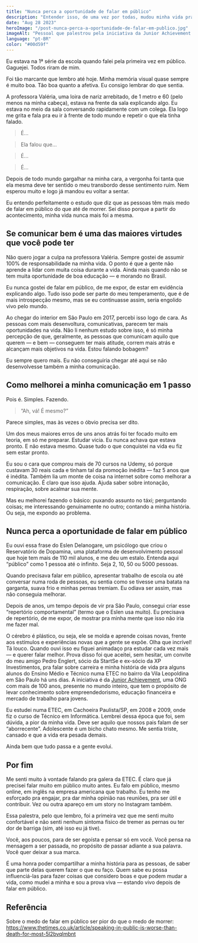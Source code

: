 ```yaml
---
title: "Nunca perca a oportunidade de falar em público"
description: "Entender isso, de uma vez por todas, mudou minha vida pra sempre."
date: "Aug 28 2023"
heroImage: "/post-nunca-perca-a-oportunidade-de-falar-em-publico.jpg"
imageAlt: "Pessoal que palestrou pela iniciativa da Junior Achievement para jovens da ETEC Profº Basilides de Godoy, em São Paulo"
language: "pt-BR"
color: "#00d59f"
---
```


Eu estava na 1ª série da escola quando falei pela primeira vez em público. Gaguejei. Todos riram de mim.

Foi tão marcante que lembro até hoje. Minha memória visual quase sempre é muito boa. Tão boa quanto a afetiva. Eu consigo lembrar do que sentia.

A professora Valéria, uma loira de nariz arrebitado, de 1 metro e 60 (pelo menos na minha cabeça), estava na frente da sala explicando algo. Eu estava no meio da sala conversando rapidamente com um colega. Ela logo me grita e fala pra eu ir à frente de todo mundo e repetir o que ela tinha falado.

> É…

> Ela falou que…

> É…

> É…

Depois de todo mundo gargalhar na minha cara, a vergonha foi tanta que ela mesma deve ter sentido o meu transbordo desse sentimento ruim. Nem esperou muito e logo já mandou eu voltar a sentar.

Eu entendo perfeitamente o estudo que diz que as pessoas têm mais medo de falar em público do que até de morrer. Sei disso porque a partir do acontecimento, minha vida nunca mais foi a mesma.

## Se comunicar bem é uma das maiores virtudes que você pode ter

Não quero jogar a culpa na professora Valéria. Sempre gostei de assumir 100% de responsabilidade na minha vida. O ponto é que a gente não aprende a lidar com muita coisa durante a vida. Ainda mais quando não se tem muita oportunidade de boa educação — e morando no Brasil.

Eu nunca gostei de falar em público, de me expor, de estar em evidência explicando algo. Tudo isso pode ser parte do meu temperamento, que é de mais introspecção mesmo, mas se eu continuasse assim, seria engolido vivo pelo mundo.

Ao chegar do interior em São Paulo em 2017, percebi isso logo de cara. As pessoas com mais desenvoltura, comunicativas, parecem ter mais oportunidades na vida. Não li nenhum estudo sobre isso, é só minha percepção de que, geralmente, as pessoas que comunicam aquilo que querem — e bem — conseguem ter mais atitude, correm mais atrás e alcançam mais objetivos na vida. Estou falando bobagem?

Eu sempre quero mais. Eu não conseguiria chegar até aqui se não desenvolvesse também a minha comunicação.

## Como melhorei a minha comunicação em 1 passo

Pois é. Simples. Fazendo.

> “Ah, vá! É mesmo?”

Parece simples, mas às vezes o óbvio precisa ser dito.

Um dos meus maiores erros de uns anos atrás foi ter focado muito em teoria, em só me preparar. Estudar vicia. Eu nunca achava que estava pronto. E não estava mesmo. Quase tudo o que conquistei na vida eu fiz sem estar pronto.

Eu sou o cara que comprou mais de 70 cursos na Udemy, só porque custavam 30 reais cada e tinham tal da promoção inédita — faz 5 anos que é inédita. Também lia um monte de coisa na internet sobre como melhorar a comunicação. É claro que isso ajuda. Ajuda saber sobre intonação, respiração, sobre acalmar sua mente.

Mas eu melhorei fazendo o básico: puxando assunto no táxi; perguntando coisas; me interessando genuinamente no outro; contando a minha história. Ou seja, me expondo ao problema.

## Nunca perca a oportunidade de falar em público

Eu ouvi essa frase do Eslen Delanogare, um psicólogo que criou o Reservatório de Dopamina, uma plataforma de desenvolvimento pessoal que hoje tem mais de 110 mil alunos, e me deu um estalo. Entenda aqui “público” como 1 pessoa até o infinito. Seja 2, 10, 50 ou 5000 pessoas.

Quando precisava falar em público, apresentar trabalho de escola ou até conversar numa roda de pessoas, eu sentia como se tivesse uma batata na garganta, suava frio e minhas pernas tremiam. Eu odiava ser assim, mas não conseguia melhorar.

Depois de anos, um tempo depois de vir pra São Paulo, consegui criar esse “repertório comportamental” (termo que o Eslen usa muito). Eu precisava de repertório, de me expor, de mostrar pra minha mente que isso não iria me fazer mal.

O cérebro é plástico, ou seja, ele se molda e aprende coisas novas, frente aos estímulos e experiências novas que a gente se expõe. Olha que incrível! Tá louco. Quando ouvi isso eu fiquei animadaço pra estudar cada vez mais — e querer falar melhor. Prova disso foi que aceitei, sem hesitar, um convite do meu amigo Pedro Englert, sócio da StartSe e ex-sócio da XP Investimentos, pra falar sobre carreira e minha história de vida pra alguns alunos do Ensino Médio e Técnico numa ETEC no bairro da Vila Leopoldina em São Paulo há uns dias. A iniciativa é da <a href= "https://www.jabrasil.org.br/" target="_blank" rel="noopener noreferrer">Junior Achievement</a>, uma ONG com mais de 100 anos, presente no mundo inteiro, que tem o propósito de levar conhecimento sobre empreendedorismo, educação financeira e mercado de trabalho para jovens.

Eu estudei numa ETEC, em Cachoeira Paulista/SP, em 2008 e 2009, onde fiz o curso de Técnico em Informática. Lembrei dessa época que foi, sem dúvida, a pior da minha vida. Deve ser aquilo que nossos pais falam de ser “aborrecente”. Adolescente é um bicho chato mesmo. Me sentia triste, cansado e que a vida era pesada demais.

Ainda bem que tudo passa e a gente evolui.

## Por fim

Me senti muito à vontade falando pra galera da ETEC. É claro que já precisei falar muito em público muito antes. Eu falo em público, mesmo online, em inglês na empresa americana que trabalho. Eu tenho me esforçado pra engajar, pra dar minha opinião nas reuniões, pra ser útil e contribuir. Vez ou outra apareço em um story no Instagram também.

Essa palestra, pelo que lembro, foi a primeira vez que me senti muito confortável e não senti nenhum sintoma físico de tremer as pernas ou ter dor de barriga (sim, até isso eu já tive).

Você, aos poucos, para de ser egoísta e pensar só em você. Você pensa na mensagem a ser passada, no propósito de passar adiante a sua palavra. Você quer deixar a sua marca.

É uma honra poder compartilhar a minha história para as pessoas, de saber que parte delas querem fazer o que eu faço. Quem sabe eu possa influenciá-las para fazer coisas que considero boas e que podem mudar a vida, como mudei a minha e sou a prova viva — estando vivo depois de falar em público.

## Referência

Sobre o medo de falar em público ser pior do que o medo de morrer: <a href="https://www.thetimes.co.uk/article/speaking-in-public-is-worse-than-death-for-most-5l2bvqlmbnt" target="\_blank" rel="noopener noreferrer">https://www.thetimes.co.uk/article/speaking-in-public-is-worse-than-death-for-most-5l2bvqlmbnt</a>

